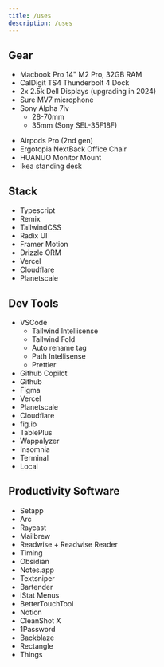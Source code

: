 ```yaml
---
title: /uses
description: /uses
---
```


## Gear

- Macbook Pro 14" M2 Pro, 32GB RAM
- CalDigit TS4 Thunderbolt 4 Dock
- 2x 2.5k Dell Displays (upgrading in 2024)
- Sure MV7 microphone
- Sony Alpha 7iv
  - 28-70mm
  - 35mm (Sony SEL-35F18F)

* Airpods Pro (2nd gen)
* Ergotopia NextBack Office Chair
* HUANUO Monitor Mount
* Ikea standing desk

## Stack

- Typescript
- Remix
- TailwindCSS
- Radix UI
- Framer Motion
- Drizzle ORM
- Vercel
- Cloudflare
- Planetscale

## Dev Tools

- VSCode
  - Tailwind Intellisense
  - Tailwind Fold
  - Auto rename tag
  - Path Intellisense
  - Prettier
- Github Copilot
- Github
- Figma
- Vercel
- Planetscale
- Cloudflare
- fig.io
- TablePlus
- Wappalyzer
- Insomnia
- Terminal
- Local

## Productivity Software

- Setapp
- Arc
- Raycast
- Mailbrew
- Readwise + Readwise Reader
- Timing
- Obsidian
- Notes.app
- Textsniper
- Bartender
- iStat Menus
- BetterTouchTool
- Notion
- CleanShot X
- 1Password
- Backblaze
- Rectangle
- Things
